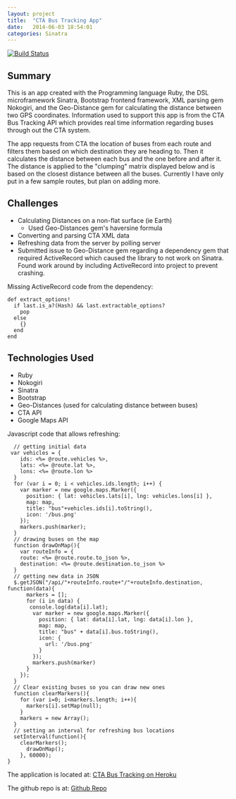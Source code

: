 ```yaml
---
layout: project
title:  "CTA Bus Tracking App"
date:   2014-06-03 18:54:01
categories: Sinatra
---
```

[![Build Status](https://travis-ci.org/rdalin82/CTABusApp.svg?branch=master)](https://travis-ci.org/rdalin82/CTABusApp)


## Summary 
This is an app created with the Programming language Ruby, the DSL microframework Sinatra, Bootstrap frontend framework, XML parsing gem Nokogiri, and the Geo-Distance gem for calculating the distance between two GPS coordinates. Information used to support this app is from the CTA Bus Tracking API which provides real time information regarding buses through out the CTA system.

The app requests from CTA the location of buses from each route and filters them based on which destination they are heading to. Then it calculates the distance between each bus and the one before and after it. The distance is applied to the "clumping" matrix displayed below and is based on the closest distance between all the buses. Currently I have only put in a few sample routes, but plan on adding more.

## Challenges
+ Calculating Distances on a non-flat surface (ie Earth) 
  - Used Geo-Distances gem's haversine formula
+ Converting and parsing CTA XML data
+ Refreshing data from the server by polling server
+ Submitted issue to Geo-Distance gem regarding a dependency gem that required ActiveRecord which caused the library to not work on Sinatra. Found work around by including ActiveRecord into project to prevent crashing.  

Missing ActiveRecord code from the dependency: 
   
    def extract_options!
      if last.is_a?(Hash) && last.extractable_options?
        pop
      else
        {}
      end
    end 

## Technologies Used 
+ Ruby
+ Nokogiri
+ Sinatra
+ Bootstrap
+ Geo-Distances (used for calculating distance between buses)
+ CTA API 
+ Google Maps API

Javascript code that allows refreshing: 


      // getting initial data 
     var vehicles = {
        ids: <%= @route.vehicles %>, 
        lats: <%= @route.lat %>,
        lons: <%= @route.lon %> 
      }  
      for (var i = 0; i < vehicles.ids.length; i++) {
        var marker = new google.maps.Marker({
          position: { lat: vehicles.lats[i], lng: vehicles.lons[i] },
          map: map, 
          title: "bus"+vehicles.ids[i].toString(),
          icon: '/bus.png'
        });
        markers.push(marker);
      }
      // drawing buses on the map
      function drawOnMap(){
        var routeInfo = {
        route: <%= @route.route.to_json %>, 
        destination: <%= @route.destination.to_json %>
      }
      // getting new data in JSON
      $.getJSON("/api/"+routeInfo.route+"/"+routeInfo.destination, function(data){
          markers = [];
          for (i in data) {
           console.log(data[i].lat);
            var marker = new google.maps.Marker({
              position: { lat: data[i].lat, lng: data[i].lon }, 
              map: map, 
              title: "bus" + data[i].bus.toString(),
              icon: {
                url: '/bus.png'
              }
            });
            markers.push(marker)
          }
        });
      }
      // Clear existing buses so you can draw new ones
      function clearMarkers(){
        for (var i=0; i<markers.length; i++){
          markers[i].setMap(null);
        }
        markers = new Array();
      }
      // setting an interval for refreshing bus locations
      setInterval(function(){
        clearMarkers();
          drawOnMap();
        }, 60000);
    }



The application is located at: [CTA Bus Tracking on Heroku](http://rdalin-cta.herokuapp.com)


The github repo is at: [Github Repo](https://github.com/rdalin82/CTABusApp)

